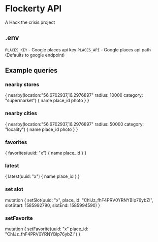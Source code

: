 # Flockerty API
A Hack the crisis project

## .env
`PLACES_KEY` - Google places api key
`PLACES_API` - Google places api path (Defaults to google endpoint)


## Example queries
### nearby stores
{
  nearby(location:"56.6702937,16.2976897" radius: 10000 category: "supermarket") {
    name
    place_id
    photo
  }
}

### nearby cities
{
  nearby(location:"56.6702937,16.2976897" radius: 50000 category: "locality") {
    name
    place_id
    photo
  }
}

### favorites
{
  favorites(uuid: "x") {
    name
    place_id
  }
}

### latest
{
  latest(uuid: "x") {
    name
    place_id
  }
}

### set slot
mutation {
  setSlot(uuid: "x", place_id: "ChIJz_fhF4PRV0YRNYBIp76ybZI", slotStart: 1585992790, slotEnd: 1585994590) 
}

### setFavorite
mutation {
  setFavorite(uuid: "x" place_id: "ChIJz_fhF4PRV0YRNYBIp76ybZI") 
}